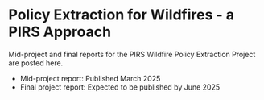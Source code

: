 # Policy Extraction for Wildfires - a PIRS Approach
Mid-project and final reports for the PIRS Wildfire Policy Extraction Project are posted here.
- Mid-project report: Published March 2025
- Final project report: Expected to be published by June 2025
